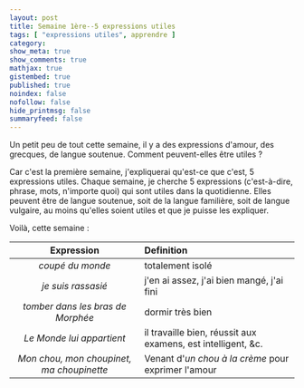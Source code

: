 ```yaml
---
layout: post
title: Semaine 1ère--5 expressions utiles
tags: [ "expressions utiles", apprendre ]
category:
show_meta: true
show_comments: true
mathjax: true
gistembed: true
published: true
noindex: false
nofollow: false
hide_printmsg: false
summaryfeed: false
---
```


Un petit peu de tout cette semaine, il y a des expressions d'amour, des
grecques, de langue soutenue. Comment peuvent-elles être utiles ?

Car c'est la première semaine, j'expliquerai qu'est-ce que c'est, 5 expressions
utiles. Chaque semaine, je cherche 5 expressions (c'est-à-dire, phrase, mots,
n'importe quoi) qui sont utiles dans la quotidienne. Elles peuvent être de
langue soutenue, soit de la langue familière, soit de langue vulgaire, au moins
qu'elles soient utiles et que je puisse les expliquer.

Voilà, cette semaine :

| Expression | Definition |
| :--------: | :--------- |
| *coupé du monde* | totalement isolé |
| *je suis rassasié* | j'en ai assez, j'ai bien mangé, j'ai fini |
| *tomber dans les bras de Morphée* | dormir très bien |
| *Le Monde lui appartient* | il travaille bien, réussit aux examens, est intelligent, &c. |
| *Mon chou, mon choupinet, ma choupinette* | Venant d'*un chou à la crème* pour exprimer l'amour |

<!---
vim: spell spelllang=fr
-->
